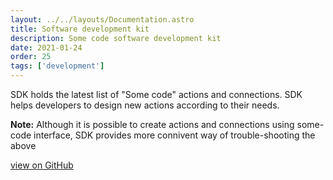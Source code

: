 ```yaml
---
layout: ../../layouts/Documentation.astro
title: Software development kit
description: Some code software development kit
date: 2021-01-24
order: 25
tags: ['development']
---
```


SDK holds the latest list of "Some code" actions and connections. SDK helps developers to design new actions according to their needs.

**Note:** Although it is possible to create actions and connections using some-code interface, SDK provides more connivent way of trouble-shooting the above

[view on GitHub](https://github.com/etlguru/sdk)
